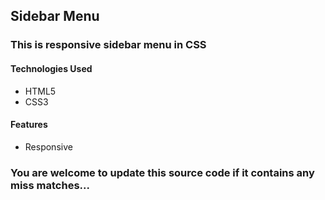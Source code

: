 ## Sidebar Menu

### This is responsive sidebar menu in CSS

#### Technologies Used
* HTML5
* CSS3

#### Features
* Responsive

### You are welcome to update this source code if it contains any miss matches...
